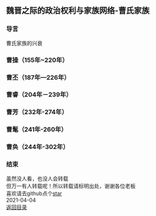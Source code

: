 ## 魏晋之际的政治权利与家族网络-曹氏家族
### 导言
曹氏家族的兴衰
### 曹操（155年~220年）
### 曹丕（187年—226年）
### 曹睿（204年－239年）
### 曹芳（232年-274年）
### 曹髦（241年-260年）
### 曹奂（244年-302年）

### 结束
虽然没人看，也没人会转载<br>
但万一有人转载呢！所以转载请标明出处，谢谢各位老板<br>
喜欢请去github点个[star](https://github.com/MRzhch/My-Life)<br>
2021-04-04<br>
[返回目录](魏晋之际的政治权利与家族网络.md)<br>